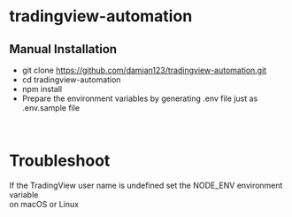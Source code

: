 # tradingview-automation

## Manual Installation

- git clone https://github.com/damian123/tradingview-automation.git
- cd tradingview-automation
- npm install
- Prepare the environment variables by generating .env file just as .env.sample file

<br />

# Troubleshoot
If the TradingView user name is undefined set the NODE_ENV environment variable   
on macOS or Linux   
